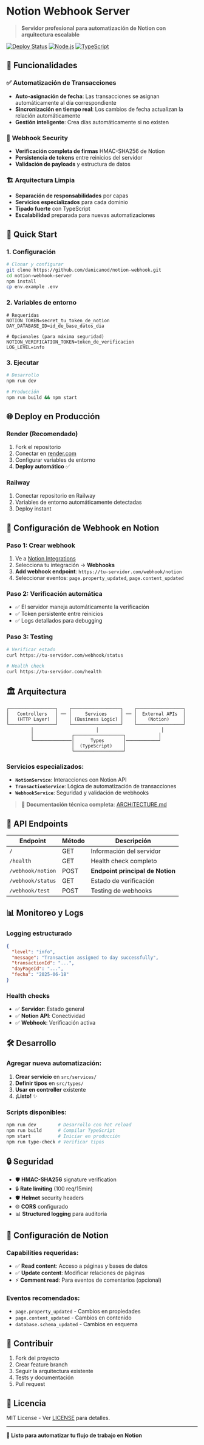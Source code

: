 # Notion Webhook Server

> **Servidor profesional para automatización de Notion con arquitectura escalable**

[![Deploy Status](https://img.shields.io/badge/Deploy-Render-46E3B7.svg)](https://notion-webhook-knbc.onrender.com)
[![Node.js](https://img.shields.io/badge/Node.js-18+-339933.svg)](https://nodejs.org)
[![TypeScript](https://img.shields.io/badge/TypeScript-5.8+-3178C6.svg)](https://typescriptlang.org)

## 🎯 Funcionalidades

### ✅ **Automatización de Transacciones**
- **Auto-asignación de fecha**: Las transacciones se asignan automáticamente al día correspondiente
- **Sincronización en tiempo real**: Los cambios de fecha actualizan la relación automáticamente
- **Gestión inteligente**: Crea días automáticamente si no existen

### 🔐 **Webhook Security**
- **Verificación completa de firmas** HMAC-SHA256 de Notion
- **Persistencia de tokens** entre reinicios del servidor
- **Validación de payloads** y estructura de datos

### 🏗️ **Arquitectura Limpia**
- **Separación de responsabilidades** por capas
- **Servicios especializados** para cada dominio
- **Tipado fuerte** con TypeScript
- **Escalabilidad** preparada para nuevas automatizaciones

## 🚀 Quick Start

### 1. **Configuración**
```bash
# Clonar y configurar
git clone https://github.com/danicanod/notion-webhook.git
cd notion-webhook-server
npm install
cp env.example .env
```

### 2. **Variables de entorno**
```env
# Requeridas
NOTION_TOKEN=secret_tu_token_de_notion
DAY_DATABASE_ID=id_de_base_datos_dia

# Opcionales (para máxima seguridad)
NOTION_VERIFICATION_TOKEN=token_de_verificacion
LOG_LEVEL=info
```

### 3. **Ejecutar**
```bash
# Desarrollo
npm run dev

# Producción
npm run build && npm start
```

## 🌐 Deploy en Producción

### **Render (Recomendado)**
1. Fork el repositorio
2. Conectar en [render.com](https://render.com)
3. Configurar variables de entorno
4. **Deploy automático** ✅

### **Railway**
1. Conectar repositorio en Railway
2. Variables de entorno automáticamente detectadas
3. Deploy instant

## 📡 Configuración de Webhook en Notion

### **Paso 1: Crear webhook**
1. Ve a [Notion Integrations](https://www.notion.so/my-integrations)
2. Selecciona tu integración → **Webhooks**
3. **Add webhook endpoint**: `https://tu-servidor.com/webhook/notion`
4. Seleccionar eventos: `page.property_updated`, `page.content_updated`

### **Paso 2: Verificación automática**
- ✅ El servidor maneja automáticamente la verificación
- ✅ Token persistente entre reinicios
- ✅ Logs detallados para debugging

### **Paso 3: Testing**
```bash
# Verificar estado
curl https://tu-servidor.com/webhook/status

# Health check
curl https://tu-servidor.com/health
```

## 🏛️ Arquitectura

```
┌─────────────────┐    ┌──────────────────┐    ┌─────────────────┐
│   Controllers   │ ── │     Services     │ ── │  External APIs  │
│   (HTTP Layer)  │    │ (Business Logic) │    │    (Notion)     │
└─────────────────┘    └──────────────────┘    └─────────────────┘
         │                       │                       │
         │              ┌──────────────────┐            │
         └──────────────│      Types       │────────────┘
                        │  (TypeScript)    │
                        └──────────────────┘
```

### **Servicios especializados:**
- **`NotionService`**: Interacciones con Notion API
- **`TransactionService`**: Lógica de automatización de transacciones
- **`WebhookService`**: Seguridad y validación de webhooks

> 📖 **Documentación técnica completa**: [ARCHITECTURE.md](./ARCHITECTURE.md)

## 🔧 API Endpoints

| Endpoint | Método | Descripción |
|----------|--------|-------------|
| `/` | GET | Información del servidor |
| `/health` | GET | Health check completo |
| `/webhook/notion` | POST | **Endpoint principal de Notion** |
| `/webhook/status` | GET | Estado de verificación |
| `/webhook/test` | POST | Testing de webhooks |

## 📊 Monitoreo y Logs

### **Logging estructurado**
```json
{
  "level": "info",
  "message": "Transaction assigned to day successfully",
  "transactionId": "...",
  "dayPageId": "...",
  "fecha": "2025-06-18"
}
```

### **Health checks**
- ✅ **Servidor**: Estado general
- ✅ **Notion API**: Conectividad
- ✅ **Webhook**: Verificación activa

## 🛠️ Desarrollo

### **Agregar nueva automatización:**
1. **Crear servicio** en `src/services/`
2. **Definir tipos** en `src/types/`
3. **Usar en controller** existente
4. **¡Listo!** ✨

### **Scripts disponibles:**
```bash
npm run dev        # Desarrollo con hot reload
npm run build      # Compilar TypeScript
npm start          # Iniciar en producción
npm run type-check # Verificar tipos
```

## 🔒 Seguridad

- 🛡️ **HMAC-SHA256** signature verification
- 🔒 **Rate limiting** (100 req/15min)
- 🛡️ **Helmet** security headers
- 🌐 **CORS** configurado
- 📊 **Structured logging** para auditoría

## 📝 Configuración de Notion

### **Capabilities requeridas:**
- ✅ **Read content**: Acceso a páginas y bases de datos
- ✅ **Update content**: Modificar relaciones de páginas
- ⚡ **Comment read**: Para eventos de comentarios (opcional)

### **Eventos recomendados:**
- `page.property_updated` - Cambios en propiedades
- `page.content_updated` - Cambios en contenido  
- `database.schema_updated` - Cambios en esquema

## 🤝 Contribuir

1. Fork del proyecto
2. Crear feature branch
3. Seguir la arquitectura existente
4. Tests y documentación
5. Pull request

## 📄 Licencia

MIT License - Ver [LICENSE](LICENSE) para detalles.

---

**🚀 Listo para automatizar tu flujo de trabajo en Notion** 